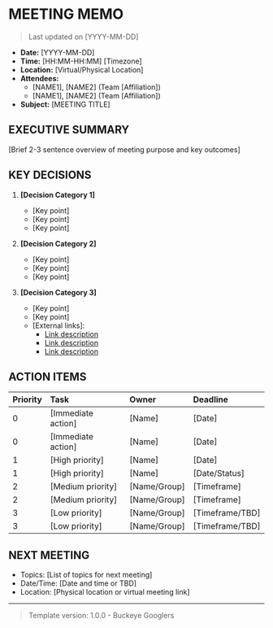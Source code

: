 # MEETING MEMO

> Last updated on [YYYY-MM-DD]

- **Date:** [YYYY-MM-DD]
- **Time:** [HH:MM-HH:MM] [Timezone]
- **Location:** [Virtual/Physical Location]
- **Attendees:**
  - [NAME1], [NAME2] (Team [Affiliation])
  - [NAME1], [NAME2] (Team [Affiliation])
- **Subject:** [MEETING TITLE]

## EXECUTIVE SUMMARY

[Brief 2-3 sentence overview of meeting purpose and key outcomes]

## KEY DECISIONS

1. **[Decision Category 1]**
   - [Key point]
   - [Key point]
   - [Key point]

2. **[Decision Category 2]**
   - [Key point]
   - [Key point]
   - [Key point]

3. **[Decision Category 3]**
   - [Key point]
   - [Key point]
   - [External links]:
     - [Link description](URL)
     - [Link description](URL)
     - [Link description](URL)

## ACTION ITEMS

| Priority | Task | Owner | Deadline |
| :--- | :--- | :--- | :--- |
| 0 | [Immediate action] | [Name] | [Date] |
| 0 | [Immediate action] | [Name] | [Date] |
| 1 | [High priority] | [Name] | [Date] |
| 1 | [High priority] | [Name] | [Date/Status] |
| 2 | [Medium priority] | [Name/Group] | [Timeframe] |
| 2 | [Medium priority] | [Name/Group] | [Timeframe] |
| 3 | [Low priority] | [Name/Group] | [Timeframe/TBD] |
| 3 | [Low priority] | [Name/Group] | [Timeframe/TBD] |

## NEXT MEETING

- Topics: [List of topics for next meeting]
- Date/Time: [Date and time or TBD]
- Location: [Physical location or virtual meeting link]

---

> Template version: 1.0.0 - Buckeye Googlers
